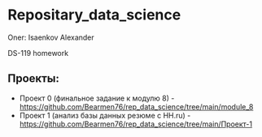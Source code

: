 # Repositary_data_science
Oner: Isaenkov Alexander

DS-119 homework
## Проекты:
* Проект 0 (финальное задание к модулю 8) - https://github.com/Bearmen76/rep_data_science/tree/main/module_8
* Проект 1 (анализ базы данных резюме с HH.ru) - https://github.com/Bearmen76/rep_data_science/tree/main/Проект-1

